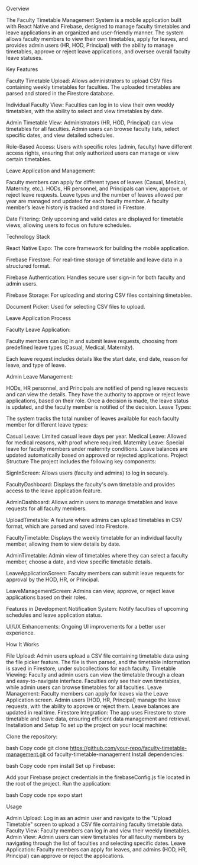 Overview

The Faculty Timetable Management System is a mobile application built with React Native and Firebase, designed to manage faculty timetables and leave applications in an organized and user-friendly manner. The system allows faculty members to view their own timetables, apply for leaves, and provides admin users (HR, HOD, Principal) with the ability to manage timetables, approve or reject leave applications, and oversee overall faculty leave statuses.

Key Features

Faculty Timetable Upload: Allows administrators to upload CSV files containing weekly timetables for faculties. The uploaded timetables are parsed and stored in the Firestore database.

Individual Faculty View: Faculties can log in to view their own weekly timetables, with the ability to select and view timetables by date.

Admin Timetable View: Administrators (HR, HOD, Principal) can view timetables for all faculties. Admin users can browse faculty lists, select specific dates, and view detailed schedules.

Role-Based Access: Users with specific roles (admin, faculty) have different access rights, ensuring that only authorized users can manage or view certain timetables.

Leave Application and Management:

Faculty members can apply for different types of leaves (Casual, Medical, Maternity, etc.).
HODs, HR personnel, and Principals can view, approve, or reject leave requests.
Leave types and the number of leaves allowed per year are managed and updated for each faculty member.
A faculty member’s leave history is tracked and stored in Firestore.

Date Filtering: Only upcoming and valid dates are displayed for timetable views, allowing users to focus on future schedules.

Technology Stack

React Native Expo: The core framework for building the mobile application.

Firebase Firestore: For real-time storage of timetable and leave data in a structured format.

Firebase Authentication: Handles secure user sign-in for both faculty and admin users.

Firebase Storage: For uploading and storing CSV files containing timetables.

Document Picker: Used for selecting CSV files to upload.

Leave Application Process

Faculty Leave Application:

Faculty members can log in and submit leave requests, choosing from predefined leave types (Casual, Medical, Maternity).

Each leave request includes details like the start date, end date, reason for leave, and type of leave.

Admin Leave Management:

HODs, HR personnel, and Principals are notified of pending leave requests and can view the details.
They have the authority to approve or reject leave applications, based on their role.
Once a decision is made, the leave status is updated, and the faculty member is notified of the decision.
Leave Types:

The system tracks the total number of leaves available for each faculty member for different leave types:

Casual Leave: Limited casual leave days per year.
Medical Leave: Allowed for medical reasons, with proof where required.
Maternity Leave: Special leave for faculty members under maternity conditions.
Leave balances are updated automatically based on approved or rejected applications.
Project Structure
The project includes the following key components:

SignInScreen: Allows users (faculty and admins) to log in securely.

FacultyDashboard: Displays the faculty's own timetable and provides access to the leave application feature.

AdminDashboard: Allows admin users to manage timetables and leave requests for all faculty members.

UploadTimetable: A feature where admins can upload timetables in CSV format, which are parsed and saved into Firestore.

FacultyTimetable: Displays the weekly timetable for an individual faculty member, allowing them to view details by date.

AdminTimetable: Admin view of timetables where they can select a faculty member, choose a date, and view specific timetable details.

LeaveApplicationScreen: Faculty members can submit leave requests for approval by the HOD, HR, or Principal.

LeaveManagementScreen: Admins can view, approve, or reject leave applications based on their roles.

Features in Development
Notification System: Notify faculties of upcoming schedules and leave application status.

UI/UX Enhancements: Ongoing UI improvements for a better user experience.

How It Works

File Upload: Admin users upload a CSV file containing timetable data using the file picker feature. The file is then parsed, and the timetable information is saved in Firestore, under subcollections for each faculty.
Timetable Viewing: Faculty and admin users can view the timetable through a clean and easy-to-navigate interface. Faculties only see their own timetables, while admin users can browse timetables for all faculties.
Leave Management: Faculty members can apply for leaves via the Leave Application screen. Admin users (HOD, HR, Principal) manage the leave requests, with the ability to approve or reject them. Leave balances are updated in real time.
Firestore Integration: The app uses Firestore to store timetable and leave data, ensuring efficient data management and retrieval.
Installation and Setup
To set up the project on your local machine:

Clone the repository:

bash
Copy code
git clone https://github.com/your-repo/faculty-timetable-management.git
cd faculty-timetable-management
Install dependencies:

bash
Copy code
npm install
Set up Firebase:

Add your Firebase project credentials in the firebaseConfig.js file located in the root of the project.
Run the application:

bash
Copy code
npx expo start

Usage

Admin Upload: Log in as an admin user and navigate to the "Upload Timetable" screen to upload a CSV file containing faculty timetable data.
Faculty View: Faculty members can log in and view their weekly timetables.
Admin View: Admin users can view timetables for all faculty members by navigating through the list of faculties and selecting specific dates.
Leave Application: Faculty members can apply for leaves, and admins (HOD, HR, Principal) can approve or reject the applications.
